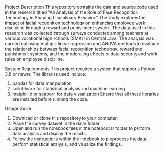 Project Description
This repository contains the data and source code used in the research titled "An Analysis of the Role of Face Recognition Technology in Shaping Disciplinary Behavior." The study explores the impact of facial recognition technology on enhancing employee work discipline through a reward and punishment system. The data used in this research was collected through surveys conducted among teachers at various vocational high schools (SMKs) in Central Java. The analysis was carried out using multiple linear regression and ANOVA methods to evaluate the relationships between facial recognition technology, reward and punishment systems, and the moderating effects of data security and work rules on employee discipline.

System Requirements
This project requires a system that supports Python 3.8 or newer. The libraries used include:

1. pandas for data manipulation
2. scikit-learn for statistical analysis and machine learning
3. matplotlib or seaborn for data visualization Ensure that all these libraries are installed before running the code.

Usage Guide
1. Download or clone this repository to your computer.
2. Place the survey dataset in the data/ folder.
3. Open and run the notebook files in the notebooks/ folder to perform data analysis and display the results.
4. Follow the instructions within the notebook to preprocess the data, perform statistical analysis, and visualize the findings.
